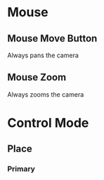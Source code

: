 

# Mouse
## Mouse Move Button
Always pans the camera
## Mouse Zoom
Always zooms the camera

# Control Mode
## Place
### Primary
